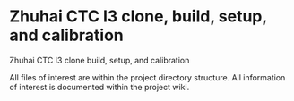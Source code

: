 # Zhuhai CTC I3 clone, build, setup, and calibration
Zhuhai CTC I3 clone build, setup, and calibration

All files of interest are within the project directory structure. All information of interest is documented within the project wiki.
